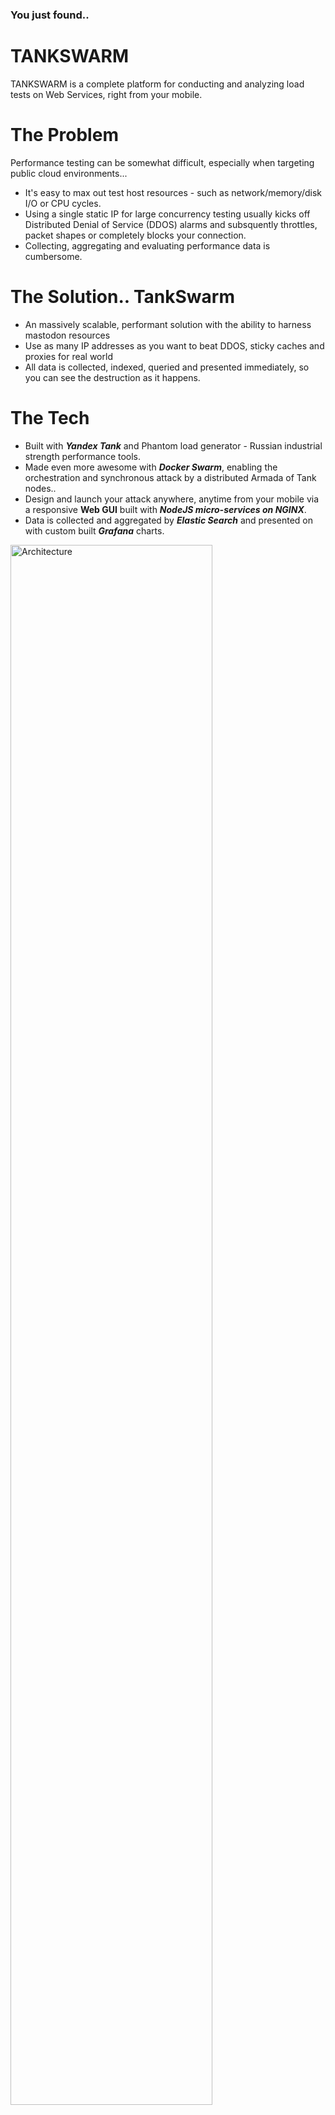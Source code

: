 ### You just found..
# TANKSWARM
TANKSWARM is a complete platform for conducting and analyzing load tests on Web Services, right from your mobile.

# The Problem
Performance testing can be somewhat difficult, especially when targeting public cloud environments...
- It's easy to max out test host resources - such as network/memory/disk I/O or CPU cycles.
- Using a single static IP for large concurrency testing usually kicks off Distributed Denial of Service (DDOS) alarms and subsquently throttles, packet shapes or completely blocks your connection.
- Collecting, aggregating and evaluating performance data is cumbersome.

# The Solution.. TankSwarm
- An massively scalable, performant solution with the ability to harness mastodon resources
- Use as many IP addresses as you want to beat DDOS, sticky caches and proxies for real world
- All data is collected, indexed, queried and presented immediately, so you can see the destruction as it happens.

# The Tech
- Built with ***Yandex Tank*** and Phantom load generator - Russian industrial strength performance tools.   
- Made even more awesome with ***Docker Swarm***, enabling the orchestration and synchronous attack by a distributed Armada of Tank nodes..
- Design and launch your attack anywhere, anytime from your mobile via a responsive **Web GUI** built with ***NodeJS micro-services on NGINX***.
- Data is collected and aggregated by ***Elastic Search*** and presented on with custom built ***Grafana*** charts.

<img src="https://github.com/masterlau/tankswarm/blob/master/docs/architecture-simple.png" alt="Architecture" width="80%">

TANKSWARM consists of two Docker Service Stacks that are replicated over a Docker Swarm:

  1. **App**: Consists of 3 docker containers - NGINX, Elastic Search and Grafana.  This service stack controls the browser based load testing console, the  Elastic Search Time Series database to collect test data and Grafana dashboards to chart test results.
  2. **Tank**: Consists of one docker container consisting of Yandex Tank, Logstash and Metric Beat.  This service stack executes the load tests, pushges results into Elastic search via Logstash and Metric Beat.

# Setup & Configuration
## Create Amazon Web Services (AWS) Virtual Prvate Cloud
1. Create VPC (eg. Tank)
2. Create SubNet (eg. TankSubNet 10.0.0.0/24)
3. Create New Internet Gateway
4. Attach Internet Gateway to VPC
5. Go Route Table, Select VPC, Goto Routes Tab, Add Route 0.0.0.0/24 -> New Internet Gateway & Save

## Add AWS Compute Instances
1. Launch a new instance<br/>
**Note**: ensure all EC2 instances are at least T2.Medium (>4GB RAM) - Docker 2GB + ELK 2GB
2. Select Ubuntu 16.04 LTS Xenial and click "Next: Configure Instance Details"
3. Input number of Instances (eg. 2)
4. Select Tank SubNet
5. Select Auto-Assign IP Addresses
6. Skip through Add Storage
7. Skip through Add Tags
8. Click through to "Configure Security Groups"
9. Create New Security Group, add the following
- SSH -> Port 22 -> TCP -> <YOUR-IP-ADDRESS>/32
- HTTP -> Port 88 -> TCP -> <YOUR-IP-ADDRESS>/32
- DOCKERADM -> Port 2377 -> TCP -> 10.0.0.0/24
- DOCKERCHAT -> Port 7946 -> TCP/UDP -> 10.0.0.0/24
- DOCKERNET -> Port 4789 -> UDP -> 10.0.0.0/24
- GRAFANA -> Port 3000 -> TCP -> <YOUR-IP-ADDRESS>/32, 10.0.0.0/24
- ELASTIC -> Port 9200 -> TCP -> 10.0.0.0/24
- KIBANA -> Port 5601 -> TCP ->  <YOUR-IP-ADDRESS>/32, 10.0.0.0/24
- FILEBEAT -> Port 5044 -> TCP -> 10.0.0.0/24
10. Create New Key Pair
11. ssh -i keylocation/keyname.pem ubuntu@yourpublicip

## Docker Setup
1. apt update

2. apt -y upgrade

3. apt-get install apt-transport-https ca-certificates curl software-properties-common git

4. curl -fsSL https://download.docker.com/linux/ubuntu/gpg | sudo apt-key add -

5. add-apt-repository "deb [arch=amd64] https://download.docker.com/linux/ubuntu $(lsb_release -cs) stable"

6. apt-get update

7. apt-get install -y docker-ce=18.03.1~ce-0~ubuntu

8. Initialise Docker Swarm on Docker Manager Instance
   docker swarm init --advertise-addr <docker-swarm-ip> (eg. 10.0.0.1) 
   
9. Join Docker Swarm on Docker Workers Instances
   docker swarm join --token <docker-swarm-token> <docker-swarm-manager-ip>:2377   
   *eg. docker swarm join --token SWMTKN-1-3pu6hszjas19xyp7ghgosyx9k8atbfcr8p2is99znpy26u2lkl-1awxwuwd3z9j1z3puu7rcgdbx 10.0.0.1:2377)*
   
10. Check all nodes joined
    docker node ls
    
11. Create Docker Volume for Application Stack
    docker volume create app-vol
    
12. Create Docker Volume for Tank Stack 
    docker volume create tank-vol
    
13. Create Docker Swarm Overlay Network 
    docker network create --scope swarm --driver overlay warzone

## Deploy App Stack
 
2. Start Micro-Services**

# Usage
<img src="https://github.com/masterlau/tankswarm/blob/master/docs/iphone-login.jpg" width="25%"><img src="https://github.com/masterlau/tankswarm/blob/master/docs/iphone-ammo.jpg" width="25%"><img src="https://github.com/masterlau/tankswarm/blob/master/docs/iphone-tank.jpg" width="25%"><img src="https://github.com/masterlau/tankswarm/blob/master/docs/iphone-results.jpg" width="25%">

1. Goto the TankSwarm App in your web browser - http://<docker-master-ip-address>/
2. Login with the following credentials, then click "Log Me In" Button

    > username: admin<br/>
    > password: admin
   
3. Fill out Phase 1 input fields to Prepare Ammo, then click "Test Fire" button.
    
4. Review Test Fire Results in the Terminal Console window to ensure expectant results.

5. Fill out Phase 2 Tank Setting input fields, then click "Tank Ready - Fire!" button.

6. View the results in the "Battle Field Intelligence" Grafana charts. 
**Note**: You can also click on the "Laucnh Grafana for Full Metrics" link to see expanded metrics and have full control.





### Install Docker
1. **Compute Instances**: You can use VM's or Bare Metal Machines to create your Docker Swarm.  I have used four (4) small AWS EC2 Instances.
    - Docker-Swarm-Manager
    - Docker-Swarm-Worker1
    - Docker-Swarm-Worker2
    - Docker-Swarm-Worker3
2. **Network**: Ensure your nodes are on the same subnet
3. **Ports**: Open the following ports:
    - TCP port 2377 for cluster management communications
    - TCP and UDP port 7946 for communication among nodes
    - UDP port 4789 for overlay network traffic
4. **Operating System**: Ubuntu Xenial (16.04)
5. **Install Docker (CE) to Nodes** [Docker Website](https://docs.docker.com/install/linux/docker-ce/ubuntu/)

    - Update Ubuntu
    > $ sudo apt-get update
    
    - Install dependant packages
    > $ sudo apt-get install apt-transport-https ca-certificates curl software-properties-common

    - Get Docker GPG Key
    > $ curl -fsSL https://download.docker.com/linux/ubuntu/gpg | sudo apt-key add -

    - Add Docker Repo
    > $ sudo add-apt-repository "deb [arch=amd64] https://download.docker.com/linux/ubuntu $(lsb_release -cs) stable"

    - Re-Update Repo List
    > $ sudo apt-get update

    - Install Docker 
    > $ sudo apt-get install docker-ce
    
### Configure Docker Swarm

1. **Initiliase Docker Swarm Manager**
On the node inteneded to be the Docker Swarm Manager, run the docker initialization command.

    > $ docker swarm init --advertise-addr 192.168.0.1<br/>
    > Swarm initialized: current node (bvz81updecsj6wjz393c09vti) is now a manager<br/><br/>
    > To add a worker to this swarm, run the following command:<br/><br/>
    > $ docker swarm join \ <br/>
    > --token SWMTKN-1-3pu6hszjas19xyp7ghgosyx9k8atbfcr8p2is99znpy26u2lkl-1awxwuwd3z9j1z3puu7rcgdbx \ <br/>
    > 172.17.0.2:2377<br/><br/>
    >To add a manager to this swarm, run 'docker swarm join-token manager' and follow the instructions.

2. **Join Docker Worker Nodes to Swarm**
Login to each of the Docker Swarm Worker Nodes and run the following command to join them to the Swarm.

    > $ docker swarm join \ <br/>
    > --token SWMTKN-1-3pu6hszjas19xyp7ghgosyx9k8atbfcr8p2is99znpy26u2lkl-1awxwuwd3z9j1z3puu7rcgdbx \ <br/>
    > 172.17.0.2:2377<br/>

3. **List Registered Docker Swarm Nodes**
On the Docker Swarm Manager, run this command to ensure all nodes joined the Swarm correctly:

    > $ docker node ls
 
    | ID | HOSTNAME | STATUS | AVAILABILITY | MANAGER | STATUS |
    | -- | -------- | ------ | ------------ | ------- | ------ |
    | 1bcef6utixb0l0ca7gxuivsj0 | Docker-Swarm-Worker-1 | Ready | Active | | |
    | 38ciaotwjuritcdtn9npbnkuz | Docker-Swarm-Worker-2 | Ready | Active | | |
    | 4sdag234kjhvishj29hajsnjn | Docker-Swarm-Worker-3 | Ready | Active | | |
    | e216jshn25ckzbvmwlnh5jr3g* | Docker-Swarm-Manager  | Ready | Active | Leader | |

### Create Docker Named Volumes
On the Docker Swarm Manager, create a Docker named file repoistory.

    > $ docker volume create app-vol      
    > $ docker volume create tank-vol

### Create Docker Overlay Network
On the Docker Swarm Manager, create a docker overlay network so all nodes can communicate.

    > $ docker network create warzone

### Deploy the App ServicesStack
On the Docker Swarm Manager Node.

1. Clone the TANKSWARM Repo to your home directory.

    > $ git clone https://github.com/masterlau/tankswarm.git

2. Switch into the repo directory and deploy App Stack.

    > $ docker deploy stack -c docker-compose-app.yml app

3. Check the App Stack is running:

    > $ docker service ls
    
| ID | NAME | MODE | REPLICAS | IMAGE | PORTS |
| -- | ---- | ---- | -------- | ----- | ----- |
| j71rvblg8e5s | app_elk | replicated	| 1/1 | sebp/elk:latest | \*:5044->5044/tcp, \*:5601->5601/tcp, \*:9200->9200/tcp, \*:9300->9300/tcp | 
| lhs3g5zfvlnf | app_grafana | replicated	| 1/1 | grafana/grafana:latest | \*:3000->3000/tcp |
| i0ac4jtl6h00 | app_nginx | replicated	| 1/1 | nginx:latest | \*:80->80/tcp, \*:443->443/tcp |

  

